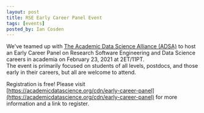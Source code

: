 ```yaml
---
layout: post
title: RSE Early Career Panel Event
tags: [events]
posted_by: Ian Cosden
---
```


We've teamed up with [The Academic Data Science Alliance (ADSA)](https://academicdatascience.org/) to host an Early Career Panel on Research Software Engineering and Data Science careers in academia on February 23, 2021 at 2ET/11PT.  
The event is primarily focused on students of all levels, postdocs, and those early in their careers, but all are welcome to attend.

Registration is free! Please visit [https://academicdatascience.org/cdn/early-career-panel](https://academicdatascience.org/cdn/early-career-panel) for more information and a link to register.

